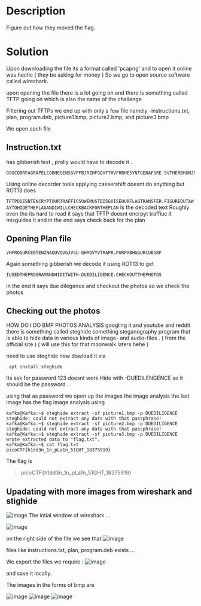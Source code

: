 # Description
Figure out how they moved the flag.

# Solution
Upon downloading the file its a format called 'pcapng' and to open it online was hectic ( they be asking for money ) 
So we go to open source software called wireshark. 

upon opening the file there is a lot going on and there is something called TFTP going on which is also the name of the challenge

Filtering out TFTPs we end up with only a few file namely
-instructions.txt, plan, program.deb, picture1.bmp, picture2.bmp, and picture3.bmp

We open each file 
## Instruction.txt 
has gibberish text , prolly would have to decode it . 
```
GSGCQBRFAGRAPELCGBHEGENSSVPFBJRZHFGQVFTHVFRBHESYNTGENAFSRE.SVTHERBHGNJNLGBUVQRGURSYNTNAQVJVYYPURPXONPXSBEGURCYNA
```
Using online decorder tools applying caesershift doesnt do anything but ROT13 does 

`TFTPDOESNTENCRYPTOURTRAFFICSOWEMUSTDISGUISEOURFLAGTRANSFER.FIGUREOUTAWAYTOHIDETHEFLAGANDIWILLCHECKBACKFORTHEPLAN`
Is the decoded text 
Roughly even tho its hard to read it says that TFTP doesnt encrpyt traffiuc it misguides it and in the end says check back for the plan 

## Opening Plan file 
```
VHFRQGURCEBTENZNAQUVQVGJVGU-QHRQVYVTRAPR.PURPXBHGGURCUBGBF
```
Again something gibberish we decode it using ROT13 to get 

```
IUSEDTHEPROGRAMANDHIDITWITH-DUEDILIGENCE.CHECKOUTTHEPHOTOS
```
in the end it says due dilegence and checkout the photos so we check the photos 

## Checking out the photos 
HOW DO I DO BMP PHOTOS ANALYSIS 
googling it  and youtube and reddit there is something called steghide something steganography program that is able to hide data in various kinds of image- and audio-files . ( from the official site ) 
( will use this for that moonwalk laters hehe ) 

need to use steghide now  dowload it via 
``` 
 apt install steghide
```
Its ask for password
123 doesnt work 
Hide with -DUEDILENGENCE 
so it should be the password . 

using that as password we open up the images 
the image analysis the last image has the flag 
image analysis using 
```
kafka@Kafka:~$ steghide extract -sf picture1.bmp -p DUEDILIGENCE
steghide: could not extract any data with that passphrase!
kafka@Kafka:~$ steghide extract -sf picture2.bmp -p DUEDILIGENCE
steghide: could not extract any data with that passphrase!
kafka@Kafka:~$ steghide extract -sf picture3.bmp -p DUEDILIGENCE
wrote extracted data to "flag.txt".
kafka@Kafka:~$ cat flag.txt
picoCTF{h1dd3n_1n_pLa1n_51GHT_18375919}
```

The flag is 
>picoCTF{h1dd3n_1n_pLa1n_51GHT_18375919}


## Upadating with more images from wireshark and stighide

![image](https://github.com/user-attachments/assets/2caae0c5-46f1-4015-a1a9-393c62234d4e)
The intial window of wireshark ... 

![image](https://github.com/user-attachments/assets/6a4dd661-3ed7-440f-b45b-9a86f4f80883)

on the right side of the file we see that 
![image](https://github.com/user-attachments/assets/deea54de-9ffc-43e6-84d3-dff3a6bd667b)

files like instructions.txt, plan, program.deb exists ...

We export the files we require :
![image](https://github.com/user-attachments/assets/1c397ca1-996d-4904-9425-80e4df1f2a3d)

and save it locally. 

The images in the forms of bmp are 

![image](https://github.com/user-attachments/assets/151d5cf5-5379-4c69-b389-61328659bcab)
![image](https://github.com/user-attachments/assets/3e8640d5-d775-4a14-a74f-28aa0e20439e)
![image](https://github.com/user-attachments/assets/e79701e2-b868-4b0c-83b8-45804d4ea8f8)
